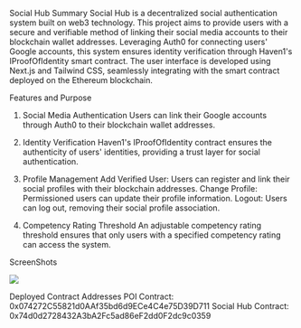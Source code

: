 Social Hub
Summary
Social Hub is a decentralized social authentication system built on web3 technology. This project aims to provide users with a secure and verifiable method of linking their social media accounts to their blockchain wallet addresses. Leveraging Auth0 for connecting users' Google accounts, this system ensures identity verification through Haven1's IProofOfIdentity smart contract. The user interface is developed using Next.js and Tailwind CSS, seamlessly integrating with the smart contract deployed on the Ethereum blockchain.

Features and Purpose

1. Social Media Authentication
   Users can link their Google accounts through Auth0 to their blockchain wallet addresses.

2. Identity Verification
   Haven1's IProofOfIdentity contract ensures the authenticity of users' identities, providing a trust layer for social authentication.

3. Profile Management
   Add Verified User: Users can register and link their social profiles with their blockchain addresses.
   Change Profile: Permissioned users can update their profile information.
   Logout: Users can log out, removing their social profile association.
4. Competency Rating Threshold
   An adjustable competency rating threshold ensures that only users with a specified competency rating can access the system.

ScreenShots

<img src="https://github.com/Moganesan/haven1-proof-of-indentity/blob/master/screenshots/Screenshot%202023-11-28%20at%201.31.17%E2%80%AFAM.png">

Deployed Contract Addresses
POI Contract: 0x074272C55821d0AAf35bd6d9ECe4C4e75D39D711
Social Hub Contract: 0x74d0d2728432A3bA2Fc5ad86eF2dd0F2dc9c0359
